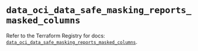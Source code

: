 # `data_oci_data_safe_masking_reports_masked_columns`

Refer to the Terraform Registry for docs: [`data_oci_data_safe_masking_reports_masked_columns`](https://registry.terraform.io/providers/oracle/oci/6.18.0/docs/data-sources/data_safe_masking_reports_masked_columns).

